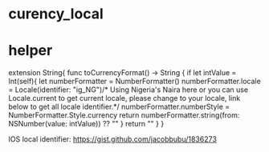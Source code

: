 # curency_local
helper
=========
extension String{
     func toCurrencyFormat() -> String {
        if let intValue = Int(self){
           let numberFormatter = NumberFormatter()
           numberFormatter.locale = Locale(identifier: "ig_NG")/* Using Nigeria's Naira here or you can use Locale.current to get current locale, please change to your locale, link below to get all locale identifier.*/ 
           numberFormatter.numberStyle = NumberFormatter.Style.currency
           return numberFormatter.string(from: NSNumber(value: intValue)) ?? ""
      }
    return ""
  }
}

IOS local identifier:
https://gist.github.com/jacobbubu/1836273
